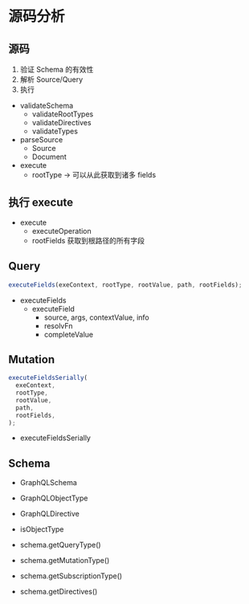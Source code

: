 # 源码分析

## 源码

1. 验证 Schema 的有效性
1. 解析 Source/Query
1. 执行

+ validateSchema
  + validateRootTypes
  + validateDirectives
  + validateTypes
+ parseSource
  + Source
  + Document
+ execute
  + rootType -> 可以从此获取到诸多 fields

## 执行 execute

+ execute
  + executeOperation
  + rootFields 获取到根路径的所有字段

## Query

``` js
executeFields(exeContext, rootType, rootValue, path, rootFields);
```

+ executeFields
  + executeField
    + source, args, contextValue, info
    + resolvFn
    + completeValue

## Mutation

``` js
executeFieldsSerially(
  exeContext,
  rootType,
  rootValue,
  path,
  rootFields,
);
```

+ executeFieldsSerially

## Schema

+ GraphQLSchema
+ GraphQLObjectType
+ GraphQLDirective


+ isObjectType

+ schema.getQueryType()
+ schema.getMutationType()
+ schema.getSubscriptionType()
+ schema.getDirectives()
